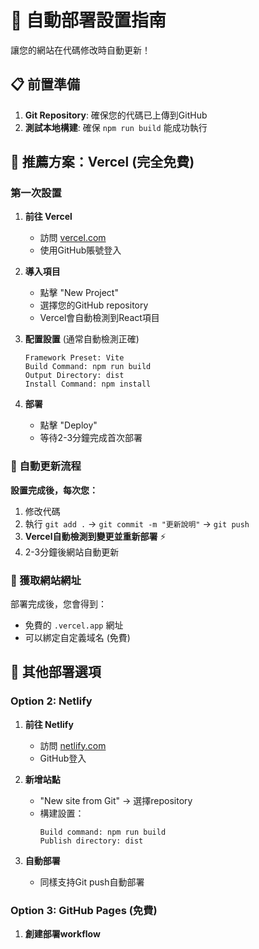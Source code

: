 # 🚀 自動部署設置指南

讓您的網站在代碼修改時自動更新！

## 📋 前置準備

1. **Git Repository**: 確保您的代碼已上傳到GitHub
2. **測試本地構建**: 確保 `npm run build` 能成功執行

## 🎯 推薦方案：Vercel (完全免費)

### 第一次設置

1. **前往 Vercel**
   - 訪問 [vercel.com](https://vercel.com)
   - 使用GitHub賬號登入

2. **導入項目**
   - 點擊 "New Project"
   - 選擇您的GitHub repository
   - Vercel會自動檢測到React項目

3. **配置設置** (通常自動檢測正確)
   ```
   Framework Preset: Vite
   Build Command: npm run build
   Output Directory: dist
   Install Command: npm install
   ```

4. **部署**
   - 點擊 "Deploy"
   - 等待2-3分鐘完成首次部署

### 🔄 自動更新流程

**設置完成後，每次您：**
1. 修改代碼
2. 執行 `git add .` → `git commit -m "更新說明"` → `git push`
3. **Vercel自動檢測到變更並重新部署** ⚡
4. 2-3分鐘後網站自動更新

### 📍 獲取網站網址

部署完成後，您會得到：
- 免費的 `.vercel.app` 網址
- 可以綁定自定義域名 (免費)

## 🔧 其他部署選項

### Option 2: Netlify

1. **前往 Netlify**
   - 訪問 [netlify.com](https://netlify.com)
   - GitHub登入

2. **新增站點**
   - "New site from Git" → 選擇repository
   - 構建設置：
     ```
     Build command: npm run build
     Publish directory: dist
     ```

3. **自動部署**
   - 同樣支持Git push自動部署

### Option 3: GitHub Pages (免費)

1. **創建部署workflow**